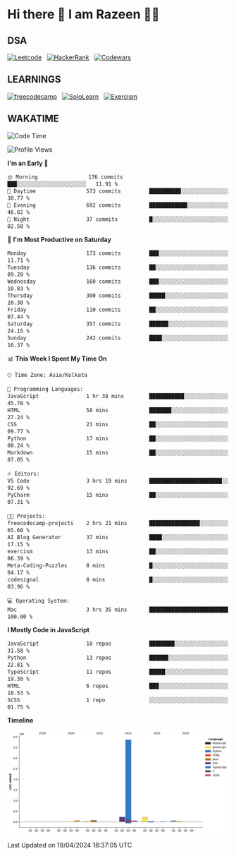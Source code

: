 # Hi there 👋 I am Razeen 👩‍💻

## DSA

[![Leetcode](https://img.shields.io/badge/-LeetCode-FFA116?style=for-the-badge&logo=LeetCode&logoColor=black)](https://leetcode.com/razeenshaikh/)&nbsp;&nbsp;
[![HackerRank](https://img.shields.io/badge/-Hackerrank-2EC866?style=for-the-badge&logo=HackerRank&logoColor=white)](https://www.hackerrank.com/profile/razeen_m_shaikh)&nbsp;&nbsp;
[![Codewars](https://img.shields.io/badge/Codewars-B1361E?style=for-the-badge&logo=Codewars&logoColor=white)](https://www.codewars.com/users/razeen_shaikh)

## LEARNINGS

[![freecodecamp](https://img.shields.io/badge/freecodecamp-27273D?style=for-the-badge&logo=freecodecamp&logoColor=white)](https://www.freecodecamp.org/razeen)&nbsp;&nbsp;
[![SoloLearn](https://img.shields.io/badge/-Sololearn-3a464b?style=for-the-badge&logo=Sololearn&logoColor=white)](https://www.sololearn.com/en/profile/30940776)&nbsp;&nbsp;
[![Exercism](https://img.shields.io/badge/Exercism-009CAB?style=for-the-badge&logo=exercism&logoColor=white)](https://exercism.org/profiles/Razeen-Shaikh)

## WAKATIME

<!--START_SECTION:waka-->
![Code Time](http://img.shields.io/badge/Code%20Time-234%20hrs%2041%20mins-blue)

![Profile Views](http://img.shields.io/badge/Profile%20Views-137-blue)

**I'm an Early 🐤** 

```text
🌞 Morning                176 commits         ███░░░░░░░░░░░░░░░░░░░░░░   11.91 % 
🌆 Daytime                573 commits         ██████████░░░░░░░░░░░░░░░   38.77 % 
🌃 Evening                692 commits         ████████████░░░░░░░░░░░░░   46.82 % 
🌙 Night                  37 commits          █░░░░░░░░░░░░░░░░░░░░░░░░   02.50 % 
```
📅 **I'm Most Productive on Saturday** 

```text
Monday                   173 commits         ███░░░░░░░░░░░░░░░░░░░░░░   11.71 % 
Tuesday                  136 commits         ██░░░░░░░░░░░░░░░░░░░░░░░   09.20 % 
Wednesday                160 commits         ███░░░░░░░░░░░░░░░░░░░░░░   10.83 % 
Thursday                 300 commits         █████░░░░░░░░░░░░░░░░░░░░   20.30 % 
Friday                   110 commits         ██░░░░░░░░░░░░░░░░░░░░░░░   07.44 % 
Saturday                 357 commits         ██████░░░░░░░░░░░░░░░░░░░   24.15 % 
Sunday                   242 commits         ████░░░░░░░░░░░░░░░░░░░░░   16.37 % 
```


📊 **This Week I Spent My Time On** 

```text
🕑︎ Time Zone: Asia/Kolkata

💬 Programming Languages: 
JavaScript               1 hr 38 mins        ███████████░░░░░░░░░░░░░░   45.78 % 
HTML                     58 mins             ███████░░░░░░░░░░░░░░░░░░   27.24 % 
CSS                      21 mins             ██░░░░░░░░░░░░░░░░░░░░░░░   09.77 % 
Python                   17 mins             ██░░░░░░░░░░░░░░░░░░░░░░░   08.24 % 
Markdown                 15 mins             ██░░░░░░░░░░░░░░░░░░░░░░░   07.05 % 

🔥 Editors: 
VS Code                  3 hrs 19 mins       ███████████████████████░░   92.69 % 
PyCharm                  15 mins             ██░░░░░░░░░░░░░░░░░░░░░░░   07.31 % 

🐱‍💻 Projects: 
freecodecamp-projects    2 hrs 21 mins       ████████████████░░░░░░░░░   65.60 % 
AI Blog Generator        37 mins             ████░░░░░░░░░░░░░░░░░░░░░   17.15 % 
exercism                 13 mins             ██░░░░░░░░░░░░░░░░░░░░░░░   06.39 % 
Meta-Coding-Puzzles      8 mins              █░░░░░░░░░░░░░░░░░░░░░░░░   04.17 % 
codesignal               8 mins              █░░░░░░░░░░░░░░░░░░░░░░░░   03.96 % 

💻 Operating System: 
Mac                      3 hrs 35 mins       █████████████████████████   100.00 % 
```

**I Mostly Code in JavaScript** 

```text
JavaScript               18 repos            ████████░░░░░░░░░░░░░░░░░   31.58 % 
Python                   13 repos            ██████░░░░░░░░░░░░░░░░░░░   22.81 % 
TypeScript               11 repos            █████░░░░░░░░░░░░░░░░░░░░   19.30 % 
HTML                     6 repos             ███░░░░░░░░░░░░░░░░░░░░░░   10.53 % 
SCSS                     1 repo              ░░░░░░░░░░░░░░░░░░░░░░░░░   01.75 % 
```



**Timeline**

![Lines of Code chart](https://raw.githubusercontent.com/Razeen-Shaikh/Razeen-Shaikh/master/assets/bar_graph.png)


 Last Updated on 19/04/2024 18:37:05 UTC
<!--END_SECTION:waka-->

